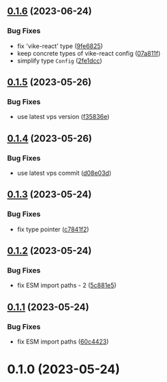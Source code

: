 ## [0.1.6](https://github.com/brillout/vike-react/compare/v0.1.5...v0.1.6) (2023-06-24)


### Bug Fixes

* fix 'vike-react' type ([9fe6825](https://github.com/brillout/vike-react/commit/9fe68251585646a6233465bc8ba5bed58b941439))
* keep concrete types of vike-react config ([07a811f](https://github.com/brillout/vike-react/commit/07a811fc885a8b13b97818dc35902de33dcd8d0f))
* simplify type `Config` ([2fe1dcc](https://github.com/brillout/vike-react/commit/2fe1dcca47a6ee16c1623280a21e91941b100850))



## [0.1.5](https://github.com/brillout/vike-react/compare/v0.1.4...v0.1.5) (2023-05-26)


### Bug Fixes

* use latest vps version ([f35836e](https://github.com/brillout/vike-react/commit/f35836e98f48b9eeb2d0aad3252afbc8f1d77aa0))



## [0.1.4](https://github.com/brillout/vike-react/compare/v0.1.3...v0.1.4) (2023-05-26)


### Bug Fixes

* use latest vps commit ([d08e03d](https://github.com/brillout/vike-react/commit/d08e03dd07e47014fe00a879761c676fad813ef7))



## [0.1.3](https://github.com/brillout/vike-react/compare/v0.1.2...v0.1.3) (2023-05-24)


### Bug Fixes

* fix type pointer ([c7841f2](https://github.com/brillout/vike-react/commit/c7841f2a3385aede9dccdb7aefa338a0274fc7fc))



## [0.1.2](https://github.com/brillout/vike-react/compare/v0.1.1...v0.1.2) (2023-05-24)


### Bug Fixes

* fix ESM import paths - 2 ([5c881e5](https://github.com/brillout/vike-react/commit/5c881e55d7834d00a3af99ad15db488a0b77a2d1))



## [0.1.1](https://github.com/brillout/vike-react/compare/v0.1.0...v0.1.1) (2023-05-24)


### Bug Fixes

* fix ESM import paths ([60c4423](https://github.com/brillout/vike-react/commit/60c44231d3d39c12dd1443b000c9f2466bde7597))



# 0.1.0 (2023-05-24)

